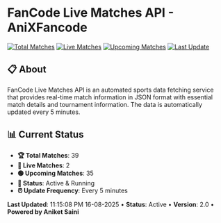 # FanCode Live Matches API - AniXFancode

[![Total Matches](https://img.shields.io/badge/Total%20Matches-39-blue)](https://github.com/AniketSainiOp/AniXFancode)
[![Live Matches](https://img.shields.io/badge/Live%20Matches-2-red)](https://github.com/AniketSainiOp/AniXFancode)
[![Upcoming Matches](https://img.shields.io/badge/Upcoming%20Matches-35-green)](https://github.com/AniketSainiOp/AniXFancode)
[![Last Update](https://img.shields.io/badge/Last%20Update-11%3A15%3A08%20PM%2016-08-2025-orange)](https://github.com/AniketSainiOp/AniXFancode)

## 📋 About

FanCode Live Matches API is an automated sports data fetching service that provides real-time match information in JSON format with essential match details and tournament information. The data is automatically updated every 5 minutes.

## 📊 Current Status

- **🏆 Total Matches**: 39
- **🔴 Live Matches**: 2
- **🟢 Upcoming Matches**: 35
- **📡 Status**: Active & Running
- **⏰ Update Frequency**: Every 5 minutes

**Last Updated**: 11:15:08 PM 16-08-2025 • **Status**: Active • **Version**: 2.0 • **Powered by Aniket Saini**
